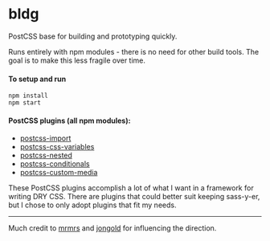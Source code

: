 # bldg
PostCSS base for building and prototyping quickly. 

Runs entirely with npm modules - there is no need for other build tools. The goal is to make this less fragile over time.

#### To setup and run
```
npm install
npm start
```

#### PostCSS plugins (all npm modules):
- [postcss-import](https://www.npmjs.com/package/postcss-import)
- [postcss-css-variables](https://www.npmjs.com/package/postcss-css-variables)
- [postcss-nested](https://www.npmjs.com/package/postcss-nested)
- [postcss-conditionals](https://www.npmjs.com/package/postcss-conditionals)
- [postcss-custom-media](https://www.npmjs.com/package/postcss-custom-media)

These PostCSS plugins accomplish a lot of what I want in a framework for writing DRY CSS. There are plugins that could better suit keeping sass-y-er, but I chose to only adopt plugins that fit my needs.

---
Much credit to [mrmrs](https://github.com/mrmrs) and [jongold](https://github.com/jongold) for influencing the direction.
